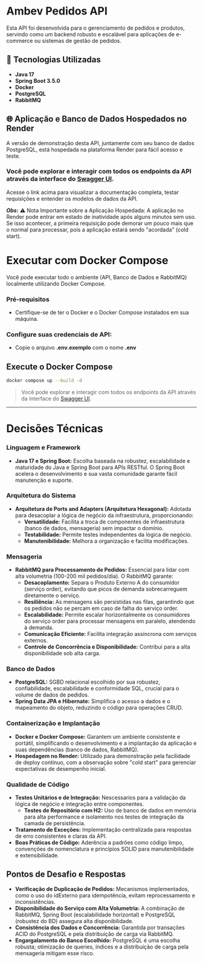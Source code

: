 # Ambev Pedidos API

Esta API foi desenvolvida para o gerenciamento de pedidos e produtos, servindo como um backend robusto e escalável para aplicações de e-commerce ou sistemas de gestão de pedidos.

## 🚀 Tecnologias Utilizadas

*   **Java 17**
*   **Spring Boot 3.5.0**
*   **Docker**
*   **PostgreSQL**
*   **RabbitMQ**

## 🌐 Aplicação e Banco de Dados Hospedados no Render
A versão de demonstração desta API, juntamente com seu banco de dados PostgreSQL, está hospedada na plataforma Render para fácil acesso e teste.

### Você pode explorar e interagir com todos os endpoints da API através da interface do [Swagger UI](https://ambev-pedidos.onrender.com/swagger-ui/index.html#/).

Acesse o link acima para visualizar a documentação completa, testar requisições e entender os modelos de dados da API.

**_Obs:_**  ⚠️ Nota Importante sobre a Aplicação Hospedada:
A aplicação no Render pode entrar em estado de inatividade após alguns minutos sem uso. Se isso acontecer, a primeira requisição pode demorar um pouco mais que o normal para processar, pois a aplicação estará sendo "acordada" (cold start).

# **Executar com Docker Compose**
Você pode executar todo o ambiente (API, Banco de Dados e RabbitMQ) localmente utilizando Docker Compose.

### **Pré-requisitos**
- Certifique-se de ter o Docker e o Docker Compose instalados em sua máquina.

### **Configure suas credenciais de API:**
- Copie o arquivo **.env.exemplo** com o nome **.env**

## **Execute o Docker Compose**
```bash
docker compose up --build -d
```

> Você pode explorar e interagir com todos os endpoints da API através da interface do [Swagger UI](http://localhost:8080/swagger-ui/index.html).

---
# Decisões Técnicas

### Linguagem e Framework

- **Java 17 e Spring Boot:** Escolha baseada na robustez, escalabilidade e maturidade do Java e Spring Boot para APIs RESTful. O Spring Boot acelera o desenvolvimento e sua vasta comunidade garante fácil manutenção e suporte.

### Arquitetura do Sistema
- **Arquitetura de Ports and Adapters (Arquitetura Hexagonal):** Adotada para desacoplar a lógica de negócio da infraestrutura, proporcionando:
    - **Versatilidade:** Facilita a troca de componentes de infraestrutura (banco de dados, mensageria) sem impactar o domínio.
    - **Testabilidade:** Permite testes independentes da lógica de negócio.
    - **Manutenibilidade:** Melhora a organização e facilita modificações.

### Mensageria
- **RabbitMQ para Processamento de Pedidos:** Essencial para lidar com alta volumetria (100-200 mil pedidos/dia). O RabbitMQ garante:
    - **Desacoplamento:** Separa o Produto Externo A do consumidor (serviço order), evitando que picos de demanda sobrecarreguem diretamente o serviço.
    - **Resiliência:** As mensagens são persistidas nas filas, garantindo que os pedidos não se percam em caso de falha do serviço order.
    - **Escalabilidade:** Permite escalar horizontalmente os consumidores do serviço order para processar mensagens em paralelo, atendendo à demanda.
    - **Comunicação Eficiente:** Facilita integração assíncrona com serviços externos.
    - **Controle de Concorrência e Disponibilidade:** Contribui para a alta disponibilidade sob alta carga.

### Banco de Dados
- **PostgreSQL:** SGBD relacional escolhido por sua robustez, confiabilidade, escalabilidade e conformidade SQL, crucial para o volume de dados de pedidos.
- **Spring Data JPA e Hibernate:** Simplifica o acesso a dados e o mapeamento do objeto, reduzindo o código para operações CRUD.

### Containerização e Implantação
- **Docker e Docker Compose:** Garantem um ambiente consistente e portátil, simplificando o desenvolvimento e a implantação da aplicação e suas dependências (banco de dados, RabbitMQ).
- **Hospedagem no Render:** Utilizado para demonstração pela facilidade de deploy contínuo, com a observação sobre "cold start" para gerenciar expectativas de desempenho inicial.

### Qualidade de Código
- **Testes Unitários e de Integração:** Nescessarios para a validação da lógica de negócio e integração entre componentes.
  - **Testes de Repositório com H2:** Uso de banco de dados em memória para alta performance e isolamento nos testes de integração da camada de persistência.
- **Tratamento de Exceções:** Implementação centralizada para respostas de erro consistentes e claras da API.
- **Boas Práticas de Código:** Aderência a padrões como código limpo, convenções de nomenclatura e princípios SOLID para manutenibilidade e extensibilidade.

## Pontos de Desafio e Respostas
- **Verificação de Duplicação de Pedidos:** Mecanismos implementados, como o uso do idExterno para idempotência, evitam reprocessamento e inconsistências.
- **Disponibilidade do Serviço com Alta Volumetria:** A combinação de RabbitMQ, Spring Boot (escalabilidade horizontal) e PostgreSQL (robustez do BD) assegura alta disponibilidade.
- **Consistência dos Dados e Concorrência:** Garantida por transações ACID do PostgreSQL e pela distribuição de carga via RabbitMQ.
- **Engargalamento do Banco Escolhido:** PostgreSQL é uma escolha robusta; otimização de queries, índices e a distribuição de carga pela mensageria mitigam esse risco.

